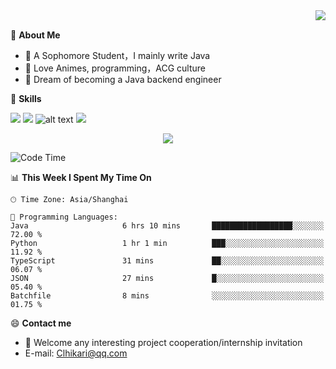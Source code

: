 <a href="#">
  <img align="right" src="https://github-readme-stats.vercel.app/api?username=Clhikari&count_private=true&show_icons=true&theme=tokyonight" />
</a>

<br>

💭 **About Me**

-  🏫 A Sophomore Student，I mainly write Java
-  🍕 Love Animes, programming，ACG culture
-  🌌 Dream of becoming a Java backend engineer

🍉 **Skills**

![](https://img.shields.io/badge/java-c47c1c)
![](https://img.shields.io/badge/-Python-3e74a2?style=flat-square&logo=Python&logoColor=fff)
![alt text](https://img.shields.io/badge/-Linux-000000?style=flat-square&logo=Linux&logoColor=fff)
![](https://img.shields.io/badge/-Docker-2496ED?style=flat-square&logo=Docker&logoColor=fff)

<p align="center">
<img src="https://profile-counter.glitch.me/Clhikari/count.svg" />
</p>

<!--START_SECTION:waka-->
![Code Time](http://img.shields.io/badge/Code%20Time-106%20hrs%2012%20mins-blue)

📊 **This Week I Spent My Time On** 

```text
🕑︎ Time Zone: Asia/Shanghai

💬 Programming Languages: 
Java                     6 hrs 10 mins       ██████████████████░░░░░░░   72.00 % 
Python                   1 hr 1 min          ███░░░░░░░░░░░░░░░░░░░░░░   11.92 % 
TypeScript               31 mins             ██░░░░░░░░░░░░░░░░░░░░░░░   06.07 % 
JSON                     27 mins             █░░░░░░░░░░░░░░░░░░░░░░░░   05.40 % 
Batchfile                8 mins              ░░░░░░░░░░░░░░░░░░░░░░░░░   01.75 % 
```


<!--END_SECTION:waka-->

 😄 **Contact me**
- 🚀 Welcome any interesting project cooperation/internship invitation
- E-mail: Clhikari@qq.com
